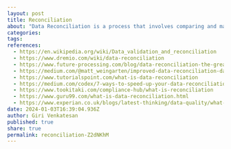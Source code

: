 ```yaml
---
layout: post
title: Reconciliation
about: "Data Reconciliation is a process that involves comparing and matching data from different sources, such as databases, files, or systems, to identify discrepancies, resolve conflicts, and ensure consistency and accuracy. It aims to eliminate errors or inconsistencies that may occur during data collection, integration, or transformation processes."
categories:
tags:
references:
  - https://en.wikipedia.org/wiki/Data_validation_and_reconciliation
  - https://www.dremio.com/wiki/data-reconciliation
  - https://www.future-processing.com/blog/data-reconciliation-the-great-data-jigsaw
  - https://medium.com/@matt_weingarten/improved-data-reconciliation-data-availability-5a8c43b0ad8
  - https://www.tutorialspoint.com/what-is-data-reconciliation
  - https://medium.com/codex/7-ways-to-speed-up-your-data-reconciliation-process-784006d16664
  - https://www.tookitaki.com/compliance-hub/what-is-reconciliation
  - https://www.guru99.com/what-is-data-reconciliation.html
  - https://www.experian.co.uk/blogs/latest-thinking/data-quality/what-is-data-reconciliation
date: 2024-01-03T16:39:04.936Z
author: Giri Venkatesan
published: true
share: true
permalink: reconciliation-Z2dNKhM
---
```


